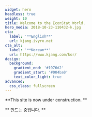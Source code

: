 ```yaml
---
widget: hero
headless: true
weight: 10
title: Welcome to the EconStat World.
hero_media: 2018-10-23-110432-k.jpg
cta:
  label: '**English**'
  url: kjang.ivyro.net
cta_alt:
  label: '**Korean**'
  url: https://www.kjang.com/kor/
design:
  background:
    gradient_end: '#1976d2'
    gradient_start: '#004ba0'
    text_color_light: true
advanced:
  css_class: fullscreen
---
```


**This site is now under construction. **

** 만드는 중입니다. **

